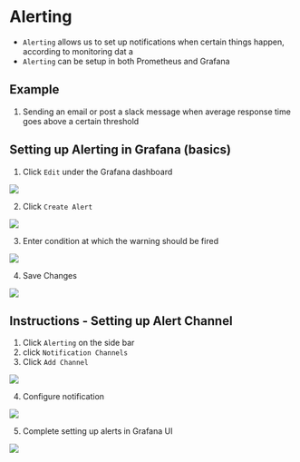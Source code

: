 # Alerting

- `Alerting` allows us to set up notifications when certain things happen, according to monitoring dat a
- `Alerting` can be setup in both Prometheus and Grafana

## Example

1. Sending an email or post a slack message when average response time goes above a certain threshold


## Setting up Alerting in Grafana (basics)

1. Click `Edit` under the Grafana dashboard

<img src="https://user-images.githubusercontent.com/6856382/226143112-622bd05f-ffb3-4fc6-acc0-48f15b466128.png">

2. Click `Create Alert`

<img src="https://user-images.githubusercontent.com/6856382/226144412-6825195f-0d80-4c3b-a3e0-d34de134829a.png">


3. Enter condition at which the warning should be fired

<img src="https://user-images.githubusercontent.com/6856382/226144447-6c1fa41f-29fe-4b10-adfc-28d234bd853d.png">


4. Save Changes

<img src="https://user-images.githubusercontent.com/6856382/226144488-dc150f1c-50fd-43e0-996d-efdaf4595b41.png">

## Instructions - Setting up Alert Channel

1. Click `Alerting` on the side bar
2. click `Notification Channels`
3. Click `Add Channel`

<img src="https://user-images.githubusercontent.com/6856382/226144555-be55c358-b18b-4f34-826f-9bbe2a2d5219.png">

4. Configure notification

<img src="https://user-images.githubusercontent.com/6856382/226145713-148f9439-1279-464f-ad43-0b08228da0de.png">

5. Complete setting up alerts in Grafana UI

<img src="https://user-images.githubusercontent.com/6856382/226145764-10f32c95-506c-45ab-89f4-19f627fdf5d6.png">

